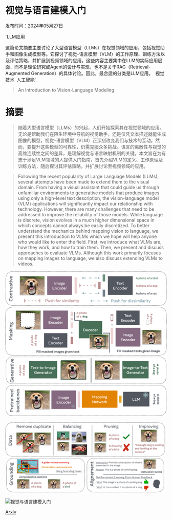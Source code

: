 # 视觉与语言建模入门

发布时间：2024年05月27日

`LLM应用

这篇论文摘要主要讨论了大型语言模型（LLMs）在视觉领域的应用，包括视觉助手和图像生成模型等。它探讨了视觉-语言模型（VLM）的工作原理、训练方法以及评估策略，并扩展到视频领域的应用。这些内容主要集中在LLM的实际应用层面，而不是理论研究或Agent的设计与实现，也不是关于RAG（Retrieval-Augmented Generation）的具体讨论。因此，最合适的分类是LLM应用。` `视觉技术` `人工智能`

> An Introduction to Vision-Language Modeling

# 摘要

> 随着大型语言模型（LLMs）的兴起，人们开始探索其在视觉领域的应用。无论是帮助我们在陌生环境中导航的视觉助手，还是仅凭文本描述就能生成图像的模型，视觉-语言模型（VLM）正深刻改变我们与技术的互动。然而，要提升这些模型的可靠性，仍需克服众多挑战。语言的离散性与视觉的高维连续性之间的差异，是理解视觉与语言映射机制的关键。本文旨在为有志于涉足VLM领域的人提供入门指南，首先介绍VLM的定义、工作原理及训练方法，随后探讨其评估策略，并扩展讨论至视频领域的应用。

> Following the recent popularity of Large Language Models (LLMs), several attempts have been made to extend them to the visual domain. From having a visual assistant that could guide us through unfamiliar environments to generative models that produce images using only a high-level text description, the vision-language model (VLM) applications will significantly impact our relationship with technology. However, there are many challenges that need to be addressed to improve the reliability of those models. While language is discrete, vision evolves in a much higher dimensional space in which concepts cannot always be easily discretized. To better understand the mechanics behind mapping vision to language, we present this introduction to VLMs which we hope will help anyone who would like to enter the field. First, we introduce what VLMs are, how they work, and how to train them. Then, we present and discuss approaches to evaluate VLMs. Although this work primarily focuses on mapping images to language, we also discuss extending VLMs to videos.

![视觉与语言建模入门](../../../paper_images/2405.17247/x1.png)

![视觉与语言建模入门](../../../paper_images/2405.17247/x2.png)

![视觉与语言建模入门](../../../paper_images/2405.17247/x3.png)

[Arxiv](https://arxiv.org/abs/2405.17247)
